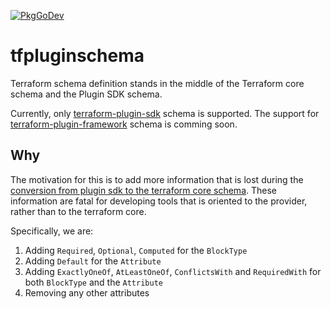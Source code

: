 [![PkgGoDev](https://pkg.go.dev/badge/github.com/magodo/tfpluginschema)](https://pkg.go.dev/github.com/magodo/tfpluginschema)

# tfpluginschema

Terraform schema definition stands in the middle of the Terraform core schema and the Plugin SDK schema.

Currently, only [terraform-plugin-sdk](https://github.com/hashicorp/terraform-plugin-sdk) schema is supported. The support for [terraform-plugin-framework](https://github.com/hashicorp/terraform-plugin-framework) schema is comming soon.

## Why

The motivation for this is to add more information that is lost during the [conversion from plugin sdk to the terraform core schema](https://github.com/hashicorp/terraform-plugin-sdk/blob/6ffc92796f0716c07502e4d36aaafa5fd85e94cf/helper/schema/core_schema.go#L57). These information are fatal for developing tools that is oriented to the provider, rather than to the terraform core.

Specifically, we are:

1. Adding `Required`, `Optional`, `Computed` for the `BlockType`
2. Adding `Default` for the `Attribute`
3. Adding `ExactlyOneOf`, `AtLeastOneOf`, `ConflictsWith` and `RequiredWith` for both `BlockType` and the `Attribute`
4. Removing any other attributes
